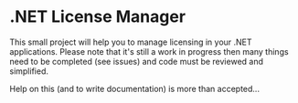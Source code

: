 # .NET License Manager
This small project will help you to manage licensing in your .NET applications. Please note that it's still
a work in progress then many things need to be completed (see issues) and code must be reviewed and simplified.

Help on this (and to write documentation) is more than accepted...
